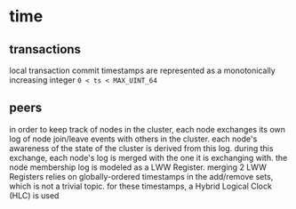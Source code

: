 # time
## transactions
local transaction commit timestamps are represented as a monotonically increasing integer `0 < ts < MAX_UINT_64`
## peers
in order to keep track of nodes in the cluster, each node exchanges its own log of node join/leave events with others in the cluster. each node's awareness of the state of the cluster is derived from this log. during this exchange, each node's log is merged with the one it is exchanging with. the node membership log is modeled as a LWW Register. merging 2 LWW Registers relies on globally-ordered timestamps in the add/remove sets, which is not a trivial topic. for these timestamps, a Hybrid Logical Clock (HLC) is used